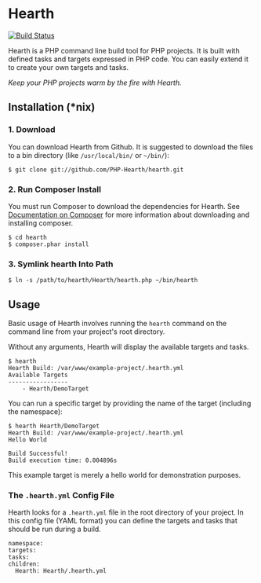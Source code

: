 Hearth
======

[![Build Status](https://secure.travis-ci.org/PHP-Hearth/hearth.png?branch=dev)](http://travis-ci.org/PHP-Hearth/hearth)

Hearth is a PHP command line build tool for PHP projects. It is built with
defined tasks and targets expressed in PHP code. You can easily extend it to
create your own targets and tasks.

*Keep your PHP projects warm by the fire with Hearth.*

## Installation (\*nix)

### 1. Download

You can download Hearth from Github. It is suggested to download the files to
a bin directory (like `/usr/local/bin/` or `~/bin/`):

    $ git clone git://github.com/PHP-Hearth/hearth.git

### 2. Run Composer Install

You must run Composer to download the dependencies for Hearth. See
[Documentation on Composer](http://getcomposer.org/doc/00-intro.md#installation-nix) for more
information about downloading and installing composer.

    $ cd hearth
    $ composer.phar install

### 3. Symlink hearth Into Path

    $ ln -s /path/to/hearth/Hearth/hearth.php ~/bin/hearth

## Usage

Basic usage of Hearth involves running the `hearth` command on the command line
from your project's root directory.

Without any arguments, Hearth will display the available targets and tasks.

    $ hearth
    Hearth Build: /var/www/example-project/.hearth.yml
    Available Targets
    -----------------
        - Hearth/DemoTarget

You can run a specific target by providing the name of the target (including
the namespace):

    $ hearth Hearth/DemoTarget
    Hearth Build: /var/www/example-project/.hearth.yml
    Hello World

    Build Successful!
    Build execution time: 0.004896s

This example target is merely a hello world for demonstration purposes.

### The `.hearth.yml` Config File

Hearth looks for a `.hearth.yml` file in the root directory of your project.
In this config file (YAML format) you can define the targets and tasks that
should be run during a build.

    namespace:
    targets:
    tasks:
    children:
      Hearth: Hearth/.hearth.yml
